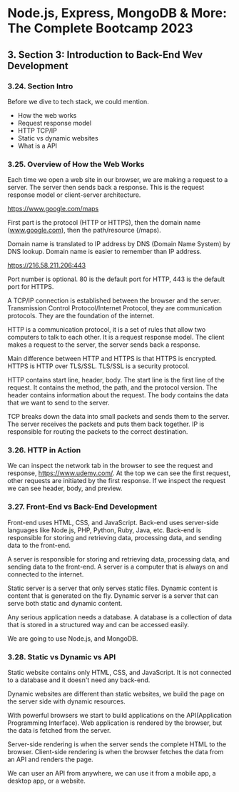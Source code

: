 # Node.js, Express, MongoDB & More: The Complete Bootcamp 2023

## 3. Section 3: Introduction to Back-End Wev Development

### 3.24. Section Intro 

Before we dive to tech stack, we could mention.

- How the web works
- Request response model
- HTTP TCP/IP
- Static vs dynamic websites
- What is a API

### 3.25. Overview of How the Web Works

Each time we open a web site in our browser, we are making a request to a server. The server then sends back a response. This is the request response model or client-server architecture.

https://www.google.com/maps

First part is the protocol (HTTP or HTTPS), then the domain name (www.google.com), then the path/resource (/maps).

Domain name is translated to IP address by DNS (Domain Name System) by DNS lookup. Domain name is easier to remember than IP address.

https://216.58.211.206:443

Port number is optional. 80 is the default port for HTTP, 443 is the default port for HTTPS.

A TCP/IP connection is established between the browser and the server. Transmission Control Protocol/Internet Protocol, they are communication protocols. They are the foundation of the internet.

HTTP is a communication protocol, it is a set of rules that allow two computers to talk to each other. It is a request response model. The client makes a request to the server, the server sends back a response.

Main difference between HTTP and HTTPS is that HTTPS is encrypted. HTTPS is HTTP over TLS/SSL. TLS/SSL is a security protocol.

HTTP contains start line, header, body. The start line is the first line of the request. It contains the method, the path, and the protocol version. The header contains information about the request. The body contains the data that we want to send to the server.

TCP breaks down the data into small packets and sends them to the server. The server receives the packets and puts them back together. IP is responsible for routing the packets to the correct destination.

### 3.26. HTTP in Action

We can inspect the network tab in the browser to see the request and response, https://www.udemy.com/. At the top we can see the first request, other requests are initiated by the first response. If we inspect the request we can see header, body, and preview.

### 3.27. Front-End vs Back-End Development

Front-end uses HTML, CSS, and JavaScript. Back-end uses server-side languages like Node.js, PHP, Python, Ruby, Java, etc. Back-end is responsible for storing and retrieving data, processing data, and sending data to the front-end.

A server is responsible for storing and retrieving data, processing data, and sending data to the front-end. A server is a computer that is always on and connected to the internet.

Static server is a server that only serves static files. Dynamic content is content that is generated on the fly. Dynamic server is a server that can serve both static and dynamic content.

Any serious application needs a database. A database is a collection of data that is stored in a structured way and can be accessed easily.

We are going to use Node.js, and MongoDB.

### 3.28. Static vs Dynamic vs API

Static website contains only HTML, CSS, and JavaScript. It is not connected to a database and it doesn't need any back-end.

Dynamic websites are different than static websites, we build the page on the server side with dynamic resources.

With powerful browsers we start to build applications on the API(Application Programming Interface). Web application is rendered by the browser, but the data is fetched from the server.

Server-side rendering is when the server sends the complete HTML to the browser. Client-side rendering is when the browser fetches the data from an API and renders the page.

We can user an API from anywhere, we can use it from a mobile app, a desktop app, or a website.
